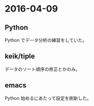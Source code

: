 # 2016-04-09

## Python

Python でデータ分析の練習をしていた。

## keik/tiple

データのソート順序の修正とかのみ。

## emacs

Python 始めるにあたって設定を刷新した。
